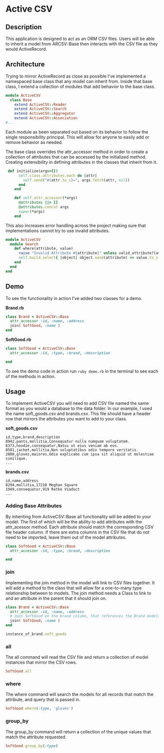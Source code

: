 # Active CSV


## Description

This application is designed to act as an ORM CSV files. Users will be able to inherit a model from ARCSV::Base then interacts with the CSV file as they would ActiveRecord.

## Architecture
Trying to mirror ActiveRecord as close as possible I've implemented a namespaced base class that any model can inherit from. Inside that base class, I extend a collection of modules that add behavior to the base class. 

```ruby
module ActiveCSV
  class Base
    extend ActiveCSV::Reader
    extend ActiveCSV::Search
    extend ActiveCSV::Aggregator
    extend ActiveCSV::Association
#...    
```

Each module as been separated out based on its behavior to follow the single responsibility principal. This will allow for anyone to easily add or remove behavior as needed. 

The base class overrides the attr_accessor method in order to create a collection of attributes that can be accessed by the initialized method. Creating extensibility in defining attributes in the classes that inherit from it.

```ruby
 def initialize(args={})
      self.class.attributes.each do |attr|
        self.send("#{attr.to_s}=", args.fetch(attr, nil))
      end
    end

    def self.attr_accessor(*args)
      @attributes ||= []
      @attributes.concat args
      super(*args)
    end
```

This also increases error handling across the project making sure that implementations cannot try to use invalid attributes. 

```ruby 
module ActiveCSV
  module Search
    def where(attribute, value)
      raise "Invalid Attribute #{attribute}" unless valid_attribute?(attribute)
      self.build.select{ |object| object.send(attribute) == value.to_s }
    end
  end
end
```

## Demo

To see the functionality in action I've added two classes for a demo. 

**Brand.rb**
```ruby
class Brand < ActiveCSV::Base
  attr_accessor :id, :name, :address
  join( SoftGood, :name )
end
```
**SoftGood.rb**
```ruby
class SoftGood < ActiveCSV::Base
  attr_accessor :id, :type, :brand, :description

end
```

To see the demo code in action run `ruby demo.rb` in the terminal to see each of the methods in action.


## Usage

To implement ActiveCSV you will need to add CSV file named the same format as you would a database to the data folder. In our example, I used the name soft_goods.csv and brands.csv. This file should have a header row that mirrors the attributes you want to add to your class.

**soft_goods.csv**
```csv
id,type,brand,description
8942,pants,mollitia,Consequatur nulla numquam voluptatem.
6373,hoodie,consequatur,Natus ut eius veniam ab eos.
8581,jacket,mollitia,Non voluptatibus odio tempore veritatis.
2800,gloves,maiores,Odio explicabo cum ipsa sit aliquid ut molestiae similique.
...
```

**brands.csv**
```csv
id,name,address
8294,mollitia,17210 Meghan Square
1949,consequatur,919 Ratke Viaduct
...
```

### Adding Base Attributes
By inheriting from ActiveCSV::Base all functionality will be added to your model. The first of which will be the ability to add attributes with the attr_acessor method. Each attribute should match the corresponding CSV file header column. If there are extra columns in the CSV file that do not need to be imported, leave them out of the model attributes.

```ruby
class SoftGood < ActiveCSV::Base
  attr_accessor :id, :type, :brand, :description

end
```


### join
Implementing the join method in the model will link to CSV files together. It will add a method to the class that will allow for a one-to-many type relationship between to models. The join method needs a Class to link to and an attribute in the parent that it should join on. 

```ruby
class Brand < ActiveCSV::Base
  attr_accessor :id, :name, :address
  # Join SoftGood on the brand column, that references the Brand models attribute :name
  join( SoftGood, :name )
end

instance_of_brand.soft_goods
```



### all
The all command will read the CSV file and return a collection of model instances that mirror the CSV rows.

```ruby
SoftGood.all 
```

### where
The where command will search the models for all records that match the attribute, and query that is passed in.

```ruby
SoftGood.where(:type, 'gloves')
```

### group_by
The group_by command will return a collection of the unique values that match the attribute requested. 

```ruby
SoftGood.group_by(:type)
```




